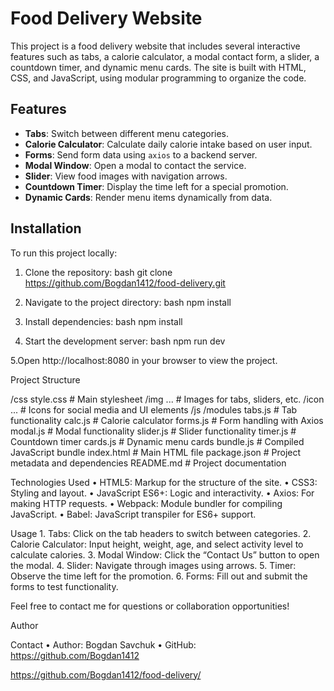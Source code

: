 # Food Delivery Website

This project is a food delivery website that includes several interactive features such as tabs, a calorie calculator, a modal contact form, a slider, a countdown timer, and dynamic menu cards. The site is built with HTML, CSS, and JavaScript, using modular programming to organize the code.

## Features

- **Tabs**: Switch between different menu categories.
- **Calorie Calculator**: Calculate daily calorie intake based on user input.
- **Forms**: Send form data using `axios` to a backend server.
- **Modal Window**: Open a modal to contact the service.
- **Slider**: View food images with navigation arrows.
- **Countdown Timer**: Display the time left for a special promotion.
- **Dynamic Cards**: Render menu items dynamically from data.

## Installation

To run this project locally:

1. Clone the repository:
   bash
   git clone https://github.com/Bogdan1412/food-delivery.git

2. Navigate to the project directory:
   bash
   npm install

3. Install dependencies:
   bash
   npm install

4. Start the development server:
bash
npm run dev

5.Open http://localhost:8080 in your browser to view the project.

Project Structure

/css
    style.css           # Main stylesheet
/img
    ...                 # Images for tabs, sliders, etc.
/icon
    ...                 # Icons for social media and UI elements
/js
    /modules
        tabs.js         # Tab functionality
        calc.js         # Calorie calculator
        forms.js        # Form handling with Axios
        modal.js        # Modal functionality
        slider.js       # Slider functionality
        timer.js        # Countdown timer
        cards.js        # Dynamic menu cards
    bundle.js           # Compiled JavaScript bundle
index.html              # Main HTML file
package.json            # Project metadata and dependencies
README.md               # Project documentation

Technologies Used
	•	HTML5: Markup for the structure of the site.
	•	CSS3: Styling and layout.
	•	JavaScript ES6+: Logic and interactivity.
	•	Axios: For making HTTP requests.
	•	Webpack: Module bundler for compiling JavaScript.
	•	Babel: JavaScript transpiler for ES6+ support.

Usage
	1.	Tabs: Click on the tab headers to switch between categories.
	2.	Calorie Calculator: Input height, weight, age, and select activity level to calculate calories.
	3.	Modal Window: Click the “Contact Us” button to open the modal.
	4.	Slider: Navigate through images using arrows.
	5.	Timer: Observe the time left for the promotion.
	6.	Forms: Fill out and submit the forms to test functionality.

Feel free to contact me for questions or collaboration opportunities!

Author

Contact
• Author: Bogdan Savchuk
• GitHub: https://github.com/Bogdan1412

https://github.com/Bogdan1412/food-delivery/
